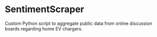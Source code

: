 # SentimentScraper
Custom Python script to aggregate public data from online discussion boards regarding home EV chargers.
